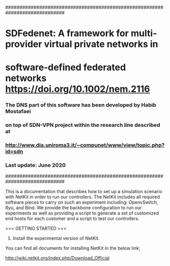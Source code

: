 #############################################################################
###
# SDFedenet: A framework for multi‐provider virtual private networks in 
# software‐defined federated networks https://doi.org/10.1002/nem.2116
###
### The DNS part of this software has been developed by Habib Mostafaei
### on top of SDN-VPN project within the research line described at
### http://www.dia.uniroma3.it/~compunet/www/view/topic.php?id=sdn
###
### Last update: June 2020
#############################################################################

This is a documentation that describes how to set up a simulation 
scenario with NetKit in order to run our controllers. The NetKit 
includes all required software pieces to carry on such an experiment 
including: OpenvSwitch, Ryu, and Bind. We provide the backbone 
configuration to run our experiments as well as providing a script to 
generate a set of customized end hosts for each customer and a script 
to test our controllers.

=== GETTING STARTED ===

1. Install the experimental version of NetKit.

You can find all documents for installing NetKit in the below link;

http://wiki.netkit.org/index.php/Download_Official

